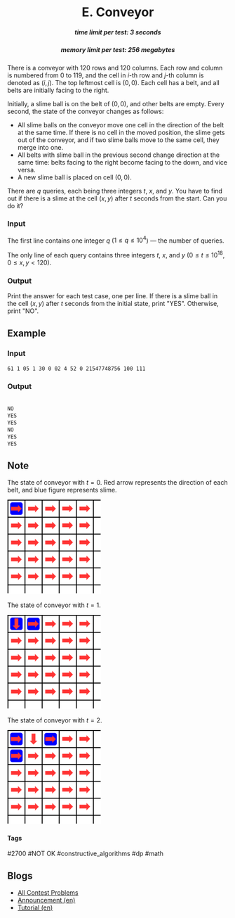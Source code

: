 <h1 style='text-align: center;'> E. Conveyor</h1>

<h5 style='text-align: center;'>time limit per test: 3 seconds</h5>
<h5 style='text-align: center;'>memory limit per test: 256 megabytes</h5>

There is a conveyor with $120$ rows and $120$ columns. Each row and column is numbered from $0$ to $119$, and the cell in $i$-th row and $j$-th column is denoted as $(i, j)$. The top leftmost cell is $(0, 0)$. Each cell has a belt, and all belts are initially facing to the right.

Initially, a slime ball is on the belt of $(0, 0)$, and other belts are empty. Every second, the state of the conveyor changes as follows: 

* All slime balls on the conveyor move one cell in the direction of the belt at the same time. If there is no cell in the moved position, the slime gets out of the conveyor, and if two slime balls move to the same cell, they merge into one.
* All belts with slime ball in the previous second change direction at the same time: belts facing to the right become facing to the down, and vice versa.
* A new slime ball is placed on cell $(0, 0)$.

There are $q$ queries, each being three integers $t$, $x$, and $y$. You have to find out if there is a slime at the cell $(x, y)$ after $t$ seconds from the start. Can you do it?

### Input

The first line contains one integer $q$ ($1 \le q \le 10^4$) — the number of queries.

The only line of each query contains three integers $t$, $x$, and $y$ ($0 \le t \le 10^{18}$, $0 \le x, y < 120$).

### Output

Print the answer for each test case, one per line. If there is a slime ball in the cell $(x, y)$ after $t$ seconds from the initial state, print "YES". Otherwise, print "NO".

## Example

### Input


```text
61 1 05 1 30 0 02 4 52 0 21547748756 100 111
```
### Output

```text

NO
YES
YES
NO
YES
YES

```
## Note

The state of conveyor with $t = 0$. Red arrow represents the direction of each belt, and blue figure represents slime.

![](images/433a61a8c146fe9b90d4f28948621c5ee7098392.png)

The state of conveyor with $t = 1$.

![](images/ba03bb9856a89a7ed56813eff6d0eba964f8e326.png)

The state of conveyor with $t = 2$.

![](images/5ba61c83a7d8b0a348b0c78a4e81cccc30e39286.png)



#### Tags 

#2700 #NOT OK #constructive_algorithms #dp #math 

## Blogs
- [All Contest Problems](../Codeforces_Round_821_(Div._2).md)
- [Announcement (en)](../blogs/Announcement_(en).md)
- [Tutorial (en)](../blogs/Tutorial_(en).md)
